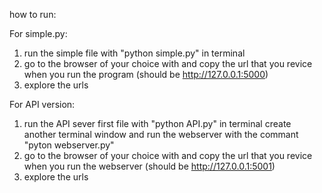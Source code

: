 how to run:

For simple.py:
1. run the simple file with "python simple.py" in terminal
2. go to the browser of your choice with and copy the url that you revice when you run the program (should be http://127.0.0.1:5000)
3. explore the urls


For API version:
1. run the API sever first file with "python API.py" in terminal create another terminal window and run the webserver with the commant "pyton webserver.py"
2. go to the browser of your choice with and copy the url that you revice when you run the webserver (should be http://127.0.0.1:5001)
3. explore the urls
